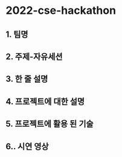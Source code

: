 # 2022-cse-hackathon

## 1. 팀명

## 2. 주제-자유세션

## 3. 한 줄 설명

## 4. 프로젝트에 대한 설명

## 5. 프로젝트에 활용 된 기술

## 6.. 시연 영상
